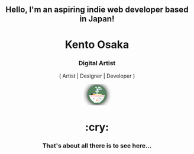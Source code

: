 <h2 align='center'>Hello, I'm an aspiring indie web developer based in Japan!</h2>

<div align='center'>
  <h1>Kento Osaka</h1>
  <h3>Digital Artist</h3>
  <p>( Artist | Designer | Developer )</p>
</div>

<div align='center'>
  <img src='https://github.com/Kento-Osaka/Kento-Osaka/blob/main/resources/Logo-Circle.png' alt='LOGO' width='15%' height='15%' />
</div>

<div align='center'>
  <h1>:cry:</h1>
  <h3>That's about all there is to see here...</h3>
</div>
